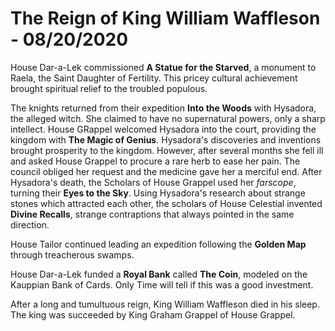 # The Reign of King William Waffleson - 08/20/2020

House Dar-a-Lek commissioned **A Statue for the Starved**, a monument to Raela, the Saint Daughter of Fertility. This pricey cultural achievement brought spiritual relief to the troubled populous.

The knights returned from their expedition **Into the Woods** with Hysadora, the alleged witch. She claimed to have no supernatural powers, only a sharp intellect. House GRappel welcomed Hysadora into the court, providing the kingdom with **The Magic of Genius**. Hysadora's discoveries and inventions brought prosperity to the kingdom. However, after several months she fell ill and asked House Grappel to procure a rare herb to ease her pain. The council obliged her request and the medicine gave her a merciful end. After Hysadora's death, the Scholars of House Grappel used her _farscope_, turning their **Eyes to the Sky**. Using Hysadora's research about strange stones which attracted each other, the scholars of House Celestial invented **Divine Recalls**, strange contraptions that always pointed in the same direction.

House Tailor continued leading an expedition following the **Golden Map** through treacherous swamps.

House Dar-a-Lek funded a **Royal Bank** called **The Coin**, modeled on the Kauppian Bank of Cards. Only Time will tell if this was a good investment.

After a long and tumultuous reign, King William Waffleson died in his sleep. The king was succeeded by King Graham Grappel of House Grappel.
